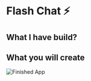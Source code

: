 


# Flash Chat ⚡️

## What I have build?




## What you will create


![Finished App](https://github.com/londonappbrewery/Images/blob/master/flash_chat_flutter_demo.gif)

